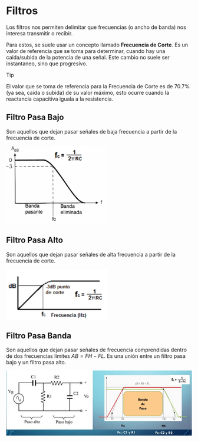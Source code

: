 # Filtros

Los filtros nos permiten delimitar que frecuencias (o ancho de banda) nos interesa transmitir o recibir.

Para estos, se suele usar un concepto llamado **Frecuencia de Corte**. Es un valor de referencia que se toma para determinar, cuando hay una caída/subida de la potencia de una señal. Este cambio no suele ser instantaneo, sino que progresivo.

> [!TIP]
> El valor que se toma de referencia para la Frecuencia de Corte es de 70.7% (ya sea, caida o subida) de su valor máximo, esto ocurre cuando la reactancia capacitiva iguala a la resistencia.

## Filtro Pasa Bajo

Son aquellos que dejan pasar señales de baja frecuencia a partir de la frecuencia de corte.

![filtro_pasa_baja](../../assets/filtro_pasa_baja.png)

## Filtro Pasa Alto

Son aquellos que dejan pasar señales de alta frecuencia a partir de la frecuencia de corte.

![filtro_pasa_alto](../../assets/filtro_pasa_alto.png)

## Filtro Pasa Banda

Son aquellos que dejan pasar señales de frecuencia comprendidas dentro de dos frecuencias límites $AB = FH - FL$. Es una unión entre un filtro pasa bajo y un filtro pasa alto.

![filtro_pasa_banda](../../assets/filtro_pasa_banda.png)